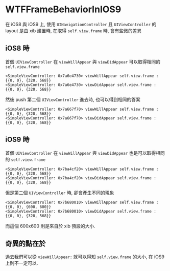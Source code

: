 # WTFFrameBehaviorInIOS9

在 iOS8 與 iOS9 上, 使用 `UINavigationController` 且 `UIViewController` 的 layout 是由 xib 建置時, 在取得 `self.view.frame` 時, 會有些微的差異

## iOS8 時
首個 `UIViewController` 在 `viewWillAppear` 與 `viewDidAppear` 可以取得相同的 `self.view.frame`

`````
<SimpleViewController: 0x7a6e4730> viewWillAppear self.view.frame : {{0, 0}, {320, 568}}
<SimpleViewController: 0x7a6e4730> viewDidAppear self.view.frame : {{0, 0}, {320, 568}}
`````

然後 push 第二個 `UIViewController` 進去時, 也可以得到相同的答案

`````
<SimpleViewController: 0x7a667f70> viewWillAppear self.view.frame : {{0, 0}, {320, 568}}
<SimpleViewController: 0x7a667f70> viewDidAppear self.view.frame : {{0, 0}, {320, 568}}
`````

## iOS9 時
首個 `UIViewController` 在 `viewWillAppear` 與 `viewDidAppear` 也是可以取得相同的 `self.view.frame`

`````
<SimpleViewController: 0x7ba4cf20> viewWillAppear self.view.frame : {{0, 0}, {320, 568}}
<SimpleViewController: 0x7ba4cf20> viewDidAppear self.view.frame : {{0, 0}, {320, 568}}
`````

但是第二個 `UIViewController` 時, 卻會產生不同的現象

`````
<SimpleViewController: 0x7b680010> viewWillAppear self.view.frame : {{0, 0}, {600, 600}}
<SimpleViewController: 0x7b680010> viewDidAppear self.view.frame : {{0, 0}, {320, 568}}
`````

而這個 600x600 則是來自於 xib 預設的大小.

## 奇異的點在於
過去我們可以從 `viewWillAppear:` 就可以得知 `self.view.frame` 的大小, 在 iOS9 上則不一定可以.


